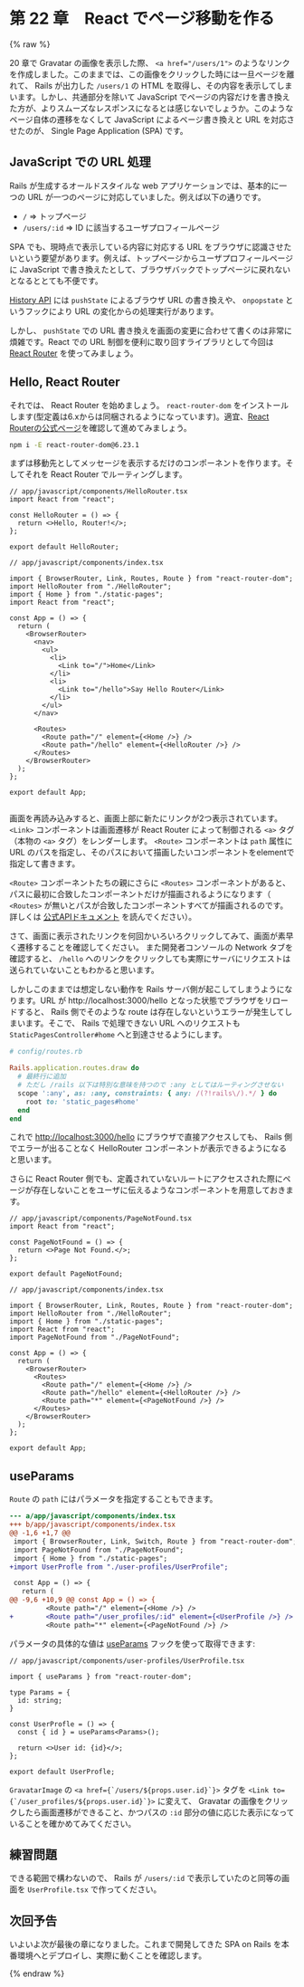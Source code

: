 # 第 22 章　React でページ移動を作る

{% raw %}

20 章で Gravatar の画像を表示した際、 `<a href="/users/1">` のようなリンクを作成しました。このままでは、この画像をクリックした時には一旦ページを離れて、 Rails が出力した `/users/1` の HTML を取得し、その内容を表示してしまいます。しかし、共通部分を除いて JavaScript でページの内容だけを書き換えた方が、よりスムーズなレスポンスになるとは感じないでしょうか。このようなページ自体の遷移をなくして JavaScript によるページ書き換えと URL を対応させたのが、 Single Page Application (SPA) です。

## JavaScript での URL 処理

Rails が生成するオールドスタイルな web アプリケーションでは、基本的に一つの URL が一つのページに対応していました。例えば以下の通りです。

* `/` => トップページ
* `/users/:id` => ID に該当するユーザプロフィールページ

SPA でも、現時点で表示している内容に対応する URL をブラウザに認識させたいという要望があります。例えば、トップページからユーザプロフィールページに JavaScript で書き換えたとして、ブラウザバックでトップページに戻れないとなるととても不便です。

[History API](https://developer.mozilla.org/ja/docs/Web/API/History_API) には `pushState` によるブラウザ URL の書き換えや、 `onpopstate` というフックにより URL の変化からの処理実行があります。

しかし、 `pushState` での URL 書き換えを画面の変更に合わせて書くのは非常に煩雑です。React での URL 制御を便利に取り回すライブラリとして今回は [React Router](https://reactrouter.com/web/guides/quick-start) を使ってみましょう。

## Hello, React Router

それでは、 React Router を始めましょう。 `react-router-dom` をインストールします(型定義は6.xからは同梱されるようになっています)。適宜、[React Routerの公式ページ](https://reactrouter.com/en/main)を確認して進めてみましょう。

```bash
npm i -E react-router-dom@6.23.1
```

まずは移動先としてメッセージを表示するだけのコンポーネントを作ります。そしてそれを React Router でルーティングします。

```tsx
// app/javascript/components/HelloRouter.tsx
import React from "react";

const HelloRouter = () => {
  return <>Hello, Router!</>;
};

export default HelloRouter;
```

```tsx
// app/javascript/components/index.tsx

import { BrowserRouter, Link, Routes, Route } from "react-router-dom";
import HelloRouter from "./HelloRouter";
import { Home } from "./static-pages";
import React from "react";

const App = () => {
  return (
    <BrowserRouter>
      <nav>
        <ul>
          <li>
            <Link to="/">Home</Link>
          </li>
          <li>
            <Link to="/hello">Say Hello Router</Link>
          </li>
        </ul>
      </nav>

      <Routes>
        <Route path="/" element={<Home />} />
        <Route path="/hello" element={<HelloRouter />} />
      </Routes>
    </BrowserRouter>
  );
};

export default App;


```

画面を再読み込みすると、画面上部に新たにリンクが2つ表示されています。 `<Link>` コンポーネントは画面遷移が React Router によって制御される `<a>` タグ（本物の `<a>` タグ）をレンダーします。
`<Route>` コンポーネントは `path` 属性に URL のパスを指定し、そのパスにおいて描画したいコンポーネントをelementで指定して書きます。

`<Route>` コンポーネントたちの親にさらに `<Routes>` コンポーネントがあると、パスに最初に合致したコンポーネントだけが描画されるようになります（ `<Routes>` が無いとパスが合致したコンポーネントすべてが描画されるのです。詳しくは [公式APIドキュメント](https://reactrouter.com/en/main/components/routes#routes) を読んでください）。

さて、画面に表示されたリンクを何回かいろいろクリックしてみて、画面が素早く遷移することを確認してください。
また開発者コンソールの Network タブを確認すると、 `/hello` へのリンクをクリックしても実際にサーバにリクエストは送られていないこともわかると思います。

しかしこのままでは想定しない動作を Rails サーバ側が起こしてしまうようになります。URL が http://localhost:3000/hello となった状態でブラウザをリロードすると、 Rails 側でそのような route は存在しないというエラーが発生してしまいます。そこで、 Rails で処理できない URL へのリクエストも `StaticPagesController#home` へと到達させるようにします。

```ruby
# config/routes.rb

Rails.application.routes.draw do
  # 最終行に追加
  # ただし /rails 以下は特別な意味を持つので :any としてはルーティングさせない
  scope ':any', as: :any, constraints: { any: /(?!rails\/).*/ } do
    root to: 'static_pages#home'
  end
end
```

これで [http://localhost:3000/hello](http://localhost:3000/hello) にブラウザで直接アクセスしても、 Rails 側でエラーが出ることなく HelloRouter コンポーネントが表示できるようになると思います。

さらに React Router 側でも、定義されていないルートにアクセスされた際にページが存在しないことをユーザに伝えるようなコンポーネントを用意しておきます。

```tsx
// app/javascript/components/PageNotFound.tsx
import React from "react";

const PageNotFound = () => {
  return <>Page Not Found.</>;
};

export default PageNotFound;
```

```tsx
// app/javascript/components/index.tsx

import { BrowserRouter, Link, Routes, Route } from "react-router-dom";
import HelloRouter from "./HelloRouter";
import { Home } from "./static-pages";
import React from "react";
import PageNotFound from "./PageNotFound";

const App = () => {
  return (
    <BrowserRouter>
      <Routes>
        <Route path="/" element={<Home />} />
        <Route path="/hello" element={<HelloRouter />} />
        <Route path="*" element={<PageNotFound />} />
      </Routes>
    </BrowserRouter>
  );
};

export default App;
```

## useParams

`Route` の `path` にはパラメータを指定することもできます。

```diff
--- a/app/javascript/components/index.tsx
+++ b/app/javascript/components/index.tsx
@@ -1,6 +1,7 @@
 import { BrowserRouter, Link, Switch, Route } from "react-router-dom";
 import PageNotFound from "./PageNotFound";
 import { Home } from "./static-pages";
+import UserProfle from "./user-profiles/UserProfile";

 const App = () => {
   return (
@@ -9,6 +10,9 @@ const App = () => {
         <Route path="/" element={<Home />} />
+        <Route path="/user_profiles/:id" element={<UserProfile />} />
         <Route path="*" element={<PageNotFound />} />
```

パラメータの具体的な値は [useParams](https://reactrouter.com/web/api/Hooks/useparams) フックを使って取得できます:

```tsx
// app/javascript/components/user-profiles/UserProfile.tsx

import { useParams } from "react-router-dom";

type Params = {
  id: string;
}

const UserProfle = () => {
  const { id } = useParams<Params>();

  return <>User id: {id}</>;
};

export default UserProfle;
```

`GravatarImage` の ``<a href={`/users/${props.user.id}`}>`` タグを ``<Link to={`/user_profiles/${props.user.id}`}>`` に変えて、 Gravatar の画像をクリックしたら画面遷移ができること、かつパスの `:id` 部分の値に応じた表示になっていることを確かめてみてください。

## 練習問題

できる範囲で構わないので、 Rails が `/users/:id` で表示していたのと同等の画面を `UserProfile.tsx` で作ってください。

## 次回予告

いよいよ次が最後の章になりました。これまで開発してきた SPA on Rails を本番環境へとデプロイし、実際に動くことを確認します。

{% endraw %}
